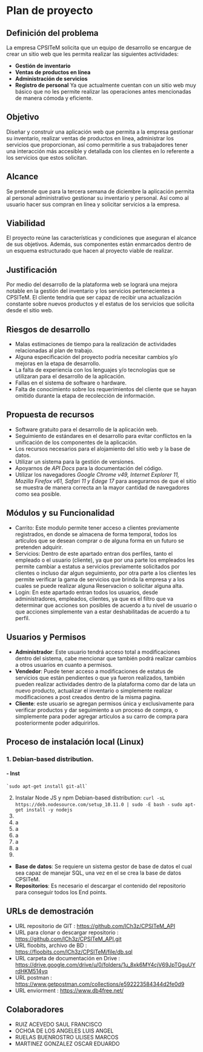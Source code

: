 
# Plan de proyecto

## Definición del problema

La empresa CPSITeM solicita que un equipo de desarrollo se encargue de crear un sitio web que les permita realizar las siguientes actividades:
 - **Gestión de inventario**
 - **Ventas de productos en línea**
 - **Administración de servicios**
 - **Registro de personal**
Ya que actualmente cuentan con un sitio web muy básico que no les permite realizar las operaciones antes mencionadas de manera cómoda y eficiente.


## Objetivo

Diseñar y construir una aplicación web que permita a la empresa gestionar su inventario, realizar ventas de productos en línea, administrar los servicios que proporcionan, así como permitirle a sus trabajadores tener una interacción más accesible y detallada con los clientes en lo referente a los servicios que estos solicitan.


## Alcance

Se pretende que para la tercera semana de diciembre la aplicación permita al personal administrativo gestionar su inventario y personal. Así como al usuario hacer sus compran en línea y solicitar servicios a la empresa.


## Viabilidad
El proyecto reúne las características y condiciones que aseguran el alcance de sus objetivos. Además, sus componentes están enmarcados dentro de un esquema estructurado que hacen al proyecto viable de realizar.


## Justificación

Por medio del desarrollo de la plataforma web se logrará una mejora notable en la gestión del inventario y los servicios pertenecientes a CPSITeM. El cliente tendría que ser capaz de recibir una actualización constante sobre nuevos productos y el estatus de los servicios que solicita desde el sitio web.


## Riesgos de desarrollo

 - Malas estimaciones de tiempo para la realización de actividades relacionadas al plan de trabajo.
 - Alguna especificación del proyecto podría necesitar cambios y/o mejoras en la etapa de desarrollo.
 - La falta de experiencia con los lenguajes y/o tecnologías que se utilizaran para el desarrollo de la aplicación.
 - Fallas en el sistema de software o hardware.
 - Falta de conocimiento sobre los requerimientos del cliente que se hayan omitido durante la etapa de recolección de información.


## Propuesta de recursos

 - Software gratuito para el desarrollo de la aplicación web.
 - Seguimiento de estándares en el desarrollo para evitar conflictos en la unificación de los componentes de la aplicación.
 - Los recursos necesarios para el alojamiento del sitio web y la base de datos.
 - Utilizar un sistema para la gestión de versiones.
 - Apoyarnos de *API Docs* para la documentación del código.
 - Utilizar los navegadores *Google Chrome v49, Internet Explorer 11, Mozilla Firefox v61, Safari 11 y Edege 17* para asegurarnos de que el sitio se muestra de manera correcta an la mayor cantidad de navegadores como sea posible.


## Módulos y su Funcionalidad

-   Carrito: Este modulo permite tener acceso a clientes previamente registrados, en donde se almacena de forma temporal, todos los artículos que se desean comprar o de alguna forma en un futuro se pretenden adquirir.
-   Servicios: Dentro de este apartado entran dos perfiles, tanto el empleado o el usuario (cliente), ya que por una parte los empleados les permite cambiar a estatus a servicios previamente solicitados por clientes o incluso dar algun seguimiento, por otra parte a los clientes les permite verificar la gama de servicios que brinda la empresa y a los cuales se puede realizar alguna Reservacion o solicitar alguna alta.
-   Login: En este apartado entran todos los usuarios, desde administradores, empleados, clientes, ya que es el filtro que va determinar que acciones son posibles de acuerdo a tu nivel de usuario o que acciones simplemente van a estar deshabilitadas de acuerdo a tu perfil.

## Usuarios y Permisos

-   **Administrador**: Este usuario tendrá acceso total a modificaciones dentro del sistema, cabe mencionar que también podrá realizar cambios a otros usuarios en cuanto a permisos.
-   **Vendedor**: Puede tener acceso a modificaciones de estatus de servicios que están pendientes o que ya fueron realizados, también pueden realizar actividades dentro de la plataforma como dar de lata un nuevo producto, actualizar el inventario o simplemente realizar modificaciones a post creados dentro de la misma pagina.
-   **Cliente**: este usuario se agregan permisos única y exclusivamente para verificar productos y dar seguimiento a un proceso de compra, o simplemente para poder agregar artículos a su carro de compra para posteriormente poder adquirirlos.

## Proceso de instalación local (Linux)
### 1. Debian-based distribution.
####  - Inst
	`sudo apt-get install git-all`
 2. Instalar Node JS y npm
	Debian-based distribution:
	`curl -sL https://deb.nodesource.com/setup_10.11.0 | sudo -E bash -`
	`sudo apt-get install -y nodejs`
 3. 
 4. a
 5. a
 6. a
 7. a
 8. a
 9. 
- **Base de datos**: Se requiere un sistema gestor de base de datos el cual sea capaz de manejar SQL, una vez en el se crea la base de datos CPSITeM.
- **Repositorios**: Es necesario el descargar el contenido del repositorio para conseguir todos los End points.


## URLs de demostración

- URL repositorio de GIT :
	https://github.com/lCh3z/CPSITeM_API
- URL para clonar o descargar repositorio :
	https://github.com/lCh3z/CPSITeM_API.git
- URL floobits, archivo de BD :
	https://floobits.com/lCh3z/CPSITeM/file/db.sql
- URL carpeta de documentación en Drive :
	https://drive.google.com/drive/u/0/folders/1u_8xk6MY4cjV69JpTGguUYrdHKM514yq
- URL postman :
	https://www.getpostman.com/collections/e592223584344d2fe0d9
- URL enviorment : 
	https://www.db4free.net/
	
## Colaboradores

-   RUIZ ACEVEDO SAUL FRANCISCO
-   OCHOA DE LOS ANGELES LUIS ANGEL
-   RUELAS BUENROSTRO ULISES MARCOS
-   MARTINEZ GONZALEZ OSCAR EDUARDO
<!--stackedit_data:
eyJoaXN0b3J5IjpbNzIwMzQwNDY1LDI5MDczNDE5NywtMTk3MT
M5NTE4MywtODY4NTQ3MjE2LDEzNTI4ODM5MDQsMTc0NDUzNTIx
LDIxMjg5Nzg1MTAsLTk5OTY0NjA4NywtODM2MDQyOTI2LDE1MD
AxNjUwMTgsLTE3NzQ0NzUxMjAsLTEwMTAzMjU3OSwtMjEyMzc0
MDM0Nyw1MTk2MDI4MzAsLTE0NDQxOTgyMTJdfQ==
-->